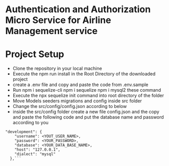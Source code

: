 # Authentication and Authorization Micro Service for Airline Management service

# Project Setup

- Clone the repository in your local machine
- Execute the npm run install in the Root Directory of the downloaded project
- create a .env file and copy and paste the code from .env.sample
- Run npm i sequelize-cli npm i sequelize npm i mysql2 these command
- Execute the npx sequelize init command into root directory of the folder
- Move Models seeders migrations and config inside src folder
- Change the src/config/config.json according to below
- inside the src/config folder create a new file config.json and the copy and paste  the following code and put the database name and password according to you
```
"development": {
    "username": <YOUT_USER_NAME>,
    "password": <YOUR_PASSWORD>,
    "database": <YOUR_DATA_BASE_NAME>,
    "host": "127.0.0.1",
    "dialect": "mysql"
  },```